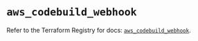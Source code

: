 # `aws_codebuild_webhook`

Refer to the Terraform Registry for docs: [`aws_codebuild_webhook`](https://registry.terraform.io/providers/hashicorp/aws/5.39.1/docs/resources/codebuild_webhook).
